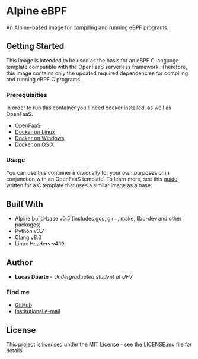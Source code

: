 # Alpine eBPF

An Alpine-based image for compiling and running eBPF programs.

## Getting Started

This image is intended to be used as the basis for an eBPF C language template compatible with the OpenFaaS serverless framework. Therefore, this image contains only the updated required dependencies for compiling and running eBPF C programs.

### Prerequisities

In order to run this container you'll need docker installed, as well as OpenFaaS.

* [OpenFaaS](https://docs.openfaas.com/)
* [Docker on Linux](https://docs.docker.com/linux/started/)
* [Docker on Windows](https://docs.docker.com/windows/started)
* [Docker on OS X](https://docs.docker.com/mac/started/)

### Usage

You can use this container individually for your own purposes or in conjunction with an OpenFaaS template. To learn more, see this [guide](https://github.com/lucasfsduarte/openfaas-c) written for a C template that uses a similar image as a base.

## Built With

* Alpine build-base v0.5 (includes gcc, g++, make, libc-dev and other packages)
* Python v3.7
* Clang v8.0
* Linux Headers v4.19

## Author

* **Lucas Duarte** - *Undergraduated student at UFV*

### Find me

* [GitHub](https://github.com/lucasfsduarte)
* [Institutional e-mail](lucas.f.duarte@ufv.br)

## License

This project is licensed under the MIT License - see the [LICENSE.md](LICENSE.md) file for details.
